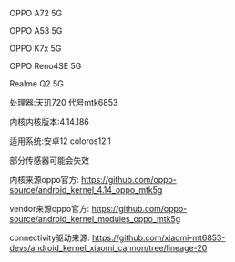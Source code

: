 OPPO A72 5G

OPPO A53 5G

OPPO K7x 5G

OPPO Reno4SE 5G

Realme Q2 5G

处理器:天玑720 代号mtk6853

内核内核版本:4.14.186

适用系统:安卓12  coloros12.1


部分传感器可能会失效

内核来源oppo官方:
https://github.com/oppo-source/android_kernel_4.14_oppo_mtk5g

vendor来源oppo官方:
https://github.com/oppo-source/android_kernel_modules_oppo_mtk5g

connectivity驱动来源:
https://github.com/xiaomi-mt6853-devs/android_kernel_xiaomi_cannon/tree/lineage-20
